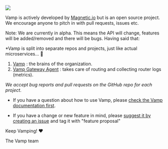 ![](http://vamp.io/img/vamp_logo_blue.svg)

Vamp is actively developed by [Magnetic.io](http://magnetic.io) but is an open source project. 
We encourage anyone to pitch in with pull requests, issues etc.

Note: We are currently in alpha. This means the API will change, features will be added/removed and there will be bugs. Having said that:


*Vamp is split into separate repos and projects, just like actual microservices... :metal:

1. [Vamp](https://github.com/magneticio/vamp) : the brains of the organization.
2. [Vamp Gateway Agent](https://github.com/magneticio/vamp-pulse) : takes care of routing and collecting router logs (metrics).

*We accept bug reports and pull requests on the GitHub repo for each project*.

* If you have a question about how to use Vamp, please [check the Vamp documentation first](http://vamp.io/documentation/).

* If you have a change or new feature in mind, please [suggest it by creating an issue](https://github.com/magneticio/vamp/issues) and tag it with "feature proposal"

Keep Vamping! :heart: 

The Vamp team
